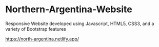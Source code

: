 # Northern-Argentina-Website
Responsive Website developed using Javascript, HTML5, CSS3, and a variety of Bootstrap features

https://north-argentina.netlify.app/
